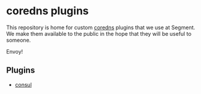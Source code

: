 # coredns plugins

This repository is home for custom [coredns](https://github.com/coredns/coredns)
plugins that we use at Segment. We make them available to the public in the hope
that they will be useful to someone.

Envoy!

## Plugins

- [consul](https://github.com/segmentio/coredns-plugins/blob/master/consul)
